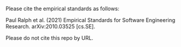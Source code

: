 Please cite the empirical standards as follows:

Paul Ralph et al. (2021) Empirical Standards for Software Engineering Research. arXiv:2010.03525 [cs.SE]. 

Please do not cite this repo by URL.
